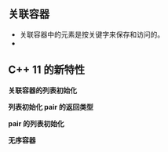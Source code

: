 ## 关联容器

* 关联容器中的元素是按关键字来保存和访问的。
* 

## C++ 11 的新特性

**关联容器的列表初始化**

**列表初始化 pair 的返回类型**

**pair 的列表初始化**

**无序容器**
